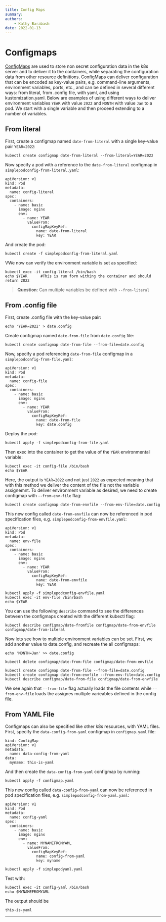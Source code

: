 ```yaml
---
title: Config Maps
summary: 
authors:
    - Kathy Barabash
date: 2022-01-13
---
```


# Configmaps

[ConfigMaps](https://kubernetes.io/docs/tasks/configure-pod-container/configure-pod-configmap/) are used to store non secret configuration data in the k8s server and to deliver it to the containers, while separating the configuration data from other resource definitions. ConfigMaps can deliver configuration that can be encoded as key-value pairs, e.g. command-line arguments, environment variables, ports, etc., and can be defined in several different ways: from literal, from .config file, with yaml, and using kustomization.yaml. Below are examples of using different ways to deliver environment variables `YEAR` with  value `2022` and `MONTH` with value `Jan` to a pod. We start with a single variable and then proceed extending to a number of variables.

## __From literal__
First, create a configmap named `date-from-literal` with a single key-value pair `YEAR=2022`:

```
kubectl create configmap date-from-literal --from-literal=YEAR=2022
```
Now specify a pod with a reference to the `date-from-literal` configmap in `simplepodconfig-from-literal.yaml`:
```
apiVersion: v1
kind: Pod
metadata:
  name: config-literal
spec:
  containers:
    - name: basic
      image: nginx
      env:
        - name: YEAR
          valueFrom:
            configMapKeyRef:
              name: date-from-literal
              key: YEAR

```
And create the pod:
```
kubectl create -f simplepodconfig-from-literal.yaml
```
VWe now can verify the environment variable is set as specified:
```
kubectl exec -it config-literal /bin/bash
echo $YEAR      #This is run form withing the container and should return 2022
```
> __Question__: Can multiple variables be defined with `--from-literal`

## __From .config file__

First, create .config file with the key-value pair:
```
echo 'YEAR=2022' > date.config
```
Create configmap named `date-from-file` from `date.config` file:
```
kubectl create configmap date-from-file --from-file=date.config
```
Now, specify a pod referencing `date-from-file` configmap in  a `simplepodconfig-from-file.yaml`:
```
apiVersion: v1
kind: Pod
metadata:
  name: config-file
spec:
  containers:
    - name: basic
      image: nginx
      env:
        - name: YEAR
          valueFrom:
            configMapKeyRef:
              name: date-from-file
              key: date.config
```
Deploy the pod:
```
kubectl apply -f simplepodconfig-from-file.yaml
```
Then exec into the container to get the value of the `YEAR` environmental variable:
```
kubectl exec -it config-file /bin/bash
echo $YEAR
```
Here, the output is `YEAR=2022` and not just `2022` as expected meaning that with this method we deliver the content of the file not the variable assignemnt. To deliver environment variable as desired, we need to create configmap with `--from-env-file` flag: 
```
kubectl create configmap date-from-envfile --from-env-file=date.config
```
This new config called `date-from-envfile` can now be referenced in pod specification files, e.g. `simplepodconfig-from-envfile.yaml`:
```
apiVersion: v1
kind: Pod
metadata:
  name: env-file
spec:
  containers:
    - name: basic
      image: nginx
      env:
        - name: YEAR
          valueFrom:
            configMapKeyRef:
              name: date-from-envfile
              key: YEAR

kubectl apply -f simplepodconfig-envfile.yaml
kubectl exec -it env-file /bin/bash
echo $YEAR
```
You can use the following `describe` command to see the differences between the configmaps created with the different kubectl flag:
```
kubectl describe configmap/date-fromfile configmap/date-from-envfile configmap/date-from-literal
```

Now lets see how to multiple environment variables can be set. First, we add another value to date.config, and recreate the all configmaps:
```
echo 'MONTH=Jan' >> date.config

kubectl delete configmap/date-from-file configmap/date-from-envfile

kubectl create configmap date-from-file --from-file=date.config
kubectl create configmap date-from-envfile --from-env-file=date.config
kubectl describe configmap/date-from-file configmap/date-from-envfile

```
We see again that `--from-file` flag actually loads the file contents while  `--from-env-file` loads the assignes multiple varieables defined in the config file.

## __From YAML File__

Configmaps can also be specified like other k8s resources, with YAML files.
First, specify the `data-config-from-yaml` configmap in `configmap.yaml` file:
```
kind: ConfigMap 
apiVersion: v1 
metadata:
  name: data-config-from-yaml
data:
  myname: this-is-yaml
```
And then create the `data-config-from-yaml` configmap by running:
```
kubectl apply -f configmap.yaml
```
This new config called `data-config-from-yaml` can now be referenced in pod specification files, e.g. `simplepodconfig-from-yaml.yaml`:
```
apiVersion: v1
kind: Pod
metadata:
  name: config-yaml
spec:
  containers:
    - name: basic
      image: nginx
      env:
        - name: MYNAMEFROMYAML
          valueFrom:
            configMapKeyRef:
              name: config-from-yaml
              key: myname
```
```
kubectl apply -f simplepodyaml.yaml
```
Test with:
```
kubectl exec -it config-yaml /bin/bash
echo $MYNAMEFROMYAML
```
The output should be
```
this-is-yaml
```
---

